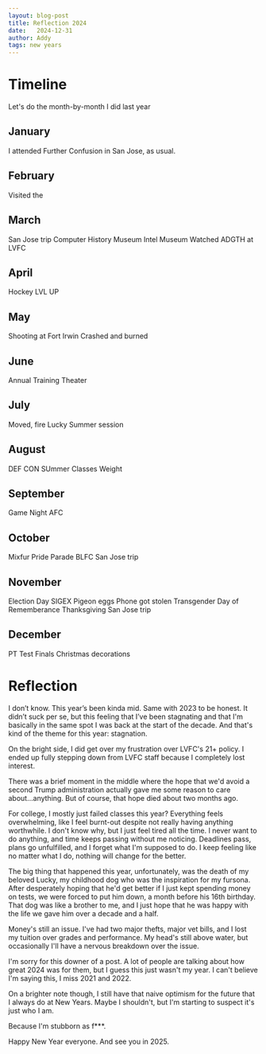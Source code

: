 ```yaml
---
layout: blog-post
title: Reflection 2024
date:   2024-12-31
author: Addy
tags: new years
---
```


# Timeline
Let's do the month-by-month I did last year

## January
I attended Further Confusion in San Jose, as usual.

## February
Visited the 

## March
San Jose trip
	Computer History Museum
	Intel Museum
Watched ADGTH at LVFC

## April
Hockey
LVL UP

## May
Shooting at Fort Irwin
Crashed and burned

## June
Annual Training
Theater

## July
Moved, fire
Lucky
Summer session

## August
DEF CON
SUmmer Classes
Weight

## September
Game Night
AFC

## October
Mixfur
Pride Parade
BLFC
San Jose trip

## November
Election Day
SIGEX
Pigeon eggs
Phone got stolen
Transgender Day of Rememberance
Thanksgiving
San Jose trip

## December
PT Test
Finals
Christmas decorations

# Reflection

I don’t know. This year’s been kinda mid. Same with 2023 to be honest. It didn’t suck per se, but this feeling that I’ve been stagnating and that I'm basically in the same spot I was back at the start of the decade. And that's kind of the theme for this year: stagnation.

On the bright side, I did get over my frustration over LVFC's 21+ policy. I ended up fully stepping down from LVFC staff because I completely lost interest.

There was a brief moment in the middle where the hope that we'd avoid a second Trump administration actually gave me some reason to care about...anything. But of course, that hope died about two months ago.

For college, I mostly just failed classes this year? Everything feels overwhelming, like I feel burnt-out despite not really having anything worthwhile. I don't know why, but I just feel tired all the time. I never want to do anything, and time keeps passing without me noticing. Deadlines pass, plans go unfulfilled, and I forget what I'm supposed to do. I keep feeling like no matter what I do, nothing will change for the better.

The big thing that happened this year, unfortunately, was the death of my beloved Lucky, my childhood dog who was the inspiration for my fursona. After desperately hoping that he'd get better if I just kept spending money on tests, we were forced to put him down, a month before his 16th birthday. That dog was like a brother to me, and I just hope that he was happy with the life we gave him over a decade and a half.

Money's still an issue. I've had two major thefts, major vet bills, and I lost my tuition over grades and performance. My head's still above water, but occasionally I'll have a nervous breakdown over the issue.

I'm sorry for this downer of a post. A lot of people are talking about how great 2024 was for them, but I guess this just wasn't my year. I can't believe I'm saying this, I miss 2021 and 2022.

On a brighter note though, I still have that naive optimism for the future that I always do at New Years. Maybe I shouldn't, but I'm starting to suspect it's just who I am.

Because I'm stubborn as f***.

Happy New Year everyone. And see you in 2025.